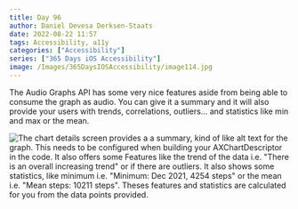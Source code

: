 ```yaml
---
title: Day 96
author: Daniel Devesa Derksen-Staats
date: 2022-08-22 11:57
tags: Accessibility, a11y
categories: ["Accessibility"]
series: ["365 Days iOS Accessibility"]
image: /Images/365DaysIOSAccessibility/image114.jpg
---
```


The Audio Graphs API has some very nice features aside from being able to consume the graph as audio. You can give it a summary and it will also provide your users with trends, correlations, outliers... and statistics like min and max or the mean.

![The chart details screen provides a a summary, kind of like alt text for the graph. This needs to be configured when building your AXChartDescriptor in the code. It also offers some Features like the trend of the data i.e. "There is an overall increasing trend" or if there are outliers. It also shows some statistics, like minimum i.e. "Minimum: Dec 2021, 4254 steps" or the mean i.e. "Mean steps: 10211 steps". Theses features and statistics are calculated for you from the data points provided.](/Images/365DaysIOSAccessibility/image114.jpg)